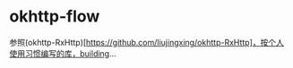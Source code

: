 # okhttp-flow

参照(okhttp-RxHttp)[https://github.com/liujingxing/okhttp-RxHttp]，按个人使用习惯编写的库，building...
